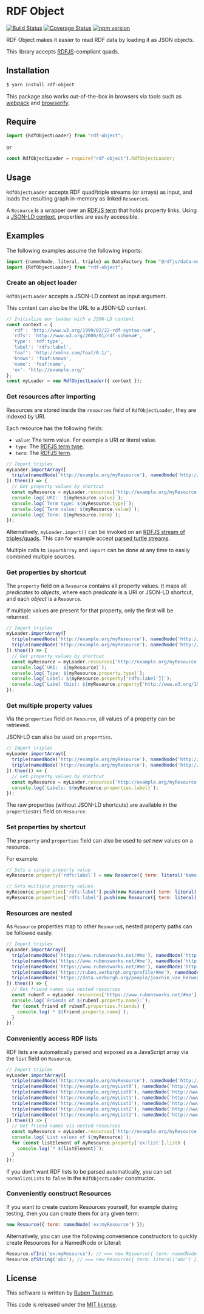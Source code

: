 # RDF Object

[![Build Status](https://travis-ci.org/rubensworks/rdf-object.js.svg?branch=master)](https://travis-ci.org/rubensworks/rdf-object.js)
[![Coverage Status](https://coveralls.io/repos/github/rubensworks/rdf-object.js/badge.svg?branch=master)](https://coveralls.io/github/rubensworks/rdf-object.js?branch=master)
[![npm version](https://badge.fury.io/js/rdf-object.svg)](https://www.npmjs.com/package/rdf-object)

RDF Object makes it easier to read RDF data
by loading it as JSON objects.

This library accepts [RDFJS](http://rdf.js.org/)-compliant quads.

## Installation

```bash
$ yarn install rdf-object
```

This package also works out-of-the-box in browsers via tools such as [webpack](https://webpack.js.org/) and [browserify](http://browserify.org/).

## Require

```javascript
import {RdfObjectLoader} from "rdf-object";
```

_or_

```javascript
const RdfObjectLoader = require("rdf-object").RdfObjectLoader;
```

## Usage

`RdfObjectLoader` accepts RDF quad/triple streams (or arrays) as input,
and loads the resulting graph in-memory as linked `Resource`s.

A `Resource` is a wrapper over an [RDFJS term](http://rdf.js.org/#term-interface) that holds property links.
Using a [JSON-LD context](https://json-ld.org/),
properties are easily accessible.

## Examples

The following examples assume the following imports:

```javascript
import {namedNode, literal, triple} as DataFactory from "@rdfjs/data-model"; // External library
import {RdfObjectLoader} from "rdf-object";
```

### Create an object loader

`RdfObjectLoader` accepts a JSON-LD context as input argument.

This context can also be the URL to a JSON-LD context.

```javascript
// Initialize our loader with a JSON-LD context
const context = {
  'rdf': 'http://www.w3.org/1999/02/22-rdf-syntax-ns#',
  'rdfs': 'http://www.w3.org/2000/01/rdf-schema#',
  'type': 'rdf:type',
  'label': 'rdfs:label',
  'foaf': 'http://xmlns.com/foaf/0.1/',
  'knows': 'foaf:knows',
  'name': 'foaf:name',
  'ex': 'http://example.org/'
};
const myLoader = new RdfObjectLoader({ context });
```

### Get resources after importing

Resources are stored inside the `resources` field of `RdfObjectLoader`,
they are indexed by URI.

Each resource has the following fields:
* `value`: The term value. For example a URI or literal value.
* `type`: The [RDFJS term type](http://rdf.js.org/#term-interface).
* `term`: The [RDFJS term](http://rdf.js.org/#term-interface).

```javascript
// Import triples
myLoader.importArray([
  triple(namedNode('http://example.org/myResource'), namedNode('http://www.w3.org/1999/02/22-rdf-syntax-ns#type'), namedNode('http://example.org/Resource')),
]).then(() => {
  // Get property values by shortcut
  const myResource = myLoader.resources['http://example.org/myResource'];
  console.log(`URI:  ${myResource.value}`);
  console.log(`Term type: ${myResource.type}`);
  console.log(`Term value: ${myResource.value}`);
  console.log(`Term: ${myResource.term}`);
});
```

Alternatively, `myLoader.import()` can be invoked on
an [RDFJS stream of triples/quads](http://rdf.js.org/#stream-interface).
This can for example accept [parsed turtle streams](https://www.npmjs.com/package/n3#from-an-rdf-stream-to-quads).

Multiple calls to `importArray` and `import` can be done at any time
to easily combined multiple sources.

### Get properties by shortcut

The `property` field on a `Resource`
contains all property values.
It maps all _predicates_ to _objects_,
where each _predicate_ is a URI or JSON-LD shortcut,
and each _object_ is a `Resource`.

If multiple values are present for that property,
only the first will be returned.

```javascript
// Import triples
myLoader.importArray([
  triple(namedNode('http://example.org/myResource'), namedNode('http://www.w3.org/1999/02/22-rdf-syntax-ns#type'), namedNode('http://example.org/Resource')),
  triple(namedNode('http://example.org/myResource'), namedNode('http://www.w3.org/2000/01/rdf-schema#label'), literal('My Resource')),
]).then(() => {
  // Get property values by shortcut
  const myResource = myLoader.resources['http://example.org/myResource'];
  console.log(`URI:  ${myResource}`);
  console.log(`Type: ${myResource.property.type}`);
  console.log(`Label: ${myResource.property['rdfs:label']}`);
  console.log(`Label (bis): ${myResource.property['http://www.w3.org/1999/02/22-rdf-syntax-ns#label']}`);
});
```

### Get multiple property values

Via the `properties` field on `Resource`,
all values of a property can be retrieved.

JSON-LD can also be used on `properties`.

```javascript
// Import triples
myLoader.importArray([
  triple(namedNode('http://example.org/myResource'), namedNode('http://www.w3.org/1999/02/22-rdf-syntax-ns#type'), namedNode('http://example.org/Resource')),
  triple(namedNode('http://example.org/myResource'), namedNode('http://www.w3.org/2000/01/rdf-schema#label'), literal('My Resource')),
]).then(() => {
  // Get property values by shortcut
  const myResource = myLoader.resources['http://example.org/myResource'];
  console.log(`Labels: ${myResource.properties.label}`);
});
```

The raw properties (without JSON-LD shortcuts) are
available in the `propertiesUri` field on `Resource`.

### Set properties by shortcut

The `property` and `properties` field can also be used to _set_ new values on a resource.

For example:
```javascript
// Sets a single property value
myResource.property['rdfs:label'] = new Resource({ term: literal('Name') });

// Sets multiple property values
myResource.properties['rdfs:label'].push(new Resource({ term: literal('Name 1') }));
myResource.properties['rdfs:label'].push(new Resource({ term: literal('Name 2') }));
```

### Resources are nested

As `Resource` properties map to other `Resource`s,
nested property paths can be followed easily.

```javascript
// Import triples
myLoader.importArray([
  triple(namedNode('https://www.rubensworks.net/#me'), namedNode('http://xmlns.com/foaf/0.1/knows'), namedNode('https://ruben.verborgh.org/profile/#me')),
  triple(namedNode('https://www.rubensworks.net/#me'), namedNode('http://xmlns.com/foaf/0.1/knows'), namedNode('https://data.verborgh.org/people/joachim_van_herwegen')),
  triple(namedNode('https://www.rubensworks.net/#me'), namedNode('http://xmlns.com/foaf/0.1/name'), literal('Ruben Taelman')),
  triple(namedNode('https://ruben.verborgh.org/profile/#me'), namedNode('http://xmlns.com/foaf/0.1/name'), literal('Ruben Verborgh')),
  triple(namedNode('https://data.verborgh.org/people/joachim_van_herwegen'), namedNode('http://xmlns.com/foaf/0.1/name'), literal('Joachim Van Herwegen')),
]).then(() => {
  // Get friend names via nested resources
  const rubenT = myLoader.resources['https://www.rubensworks.net/#me'];
  console.log(`Friends of ${rubenT.property.name}:`);
  for (const friend of rubenT.properties.friends) {
    console.log(`* ${friend.property.name}`);
  }
});
```

### Conveniently access RDF lists

RDF lists are automatically parsed
and exposed as a JavaScript array via the
`list` field on `Resource`.

```javascript
// Import triples
myLoader.importArray([
  triple(namedNode('http://example.org/myResource'), namedNode('http://example.org/list'), namedNode('http://example.org/myList0')),
  triple(namedNode('http://example.org/myList0'), namedNode('http://www.w3.org/1999/02/22-rdf-syntax-ns#first'), literal('A')),
  triple(namedNode('http://example.org/myList0'), namedNode('http://www.w3.org/1999/02/22-rdf-syntax-ns#rest'), namedNode('http://example.org/myList1')),
  triple(namedNode('http://example.org/myList1'), namedNode('http://www.w3.org/1999/02/22-rdf-syntax-ns#first'), literal('B')),
  triple(namedNode('http://example.org/myList1'), namedNode('http://www.w3.org/1999/02/22-rdf-syntax-ns#rest'), namedNode('http://example.org/myList2')),
  triple(namedNode('http://example.org/myList2'), namedNode('http://www.w3.org/1999/02/22-rdf-syntax-ns#first'), literal('C')),
  triple(namedNode('http://example.org/myList2'), namedNode('http://www.w3.org/1999/02/22-rdf-syntax-ns#rest'), namedNode('http://www.w3.org/1999/02/22-rdf-syntax-ns#nil')),
]).then(() => {
  // Get friend names via nested resources
  const myResource = myLoader.resources['http://example.org/myResource'];
  console.log(`List values of ${myResource}`);
  for (const listElement of myResource.property['ex:list'].list) {
    console.log(`* ${listElement}`);
  }
});
```

If you don't want RDF lists to be parsed automatically,
you can set `normalizeLists` to `false` in the `RdfObjectLoader` constructor.

### Conveniently construct Resources

If you want to create custom Resources yourself, for example during testing,
then you can create them for any given term:

```javascript
new Resource({ term: namedNode('ex:myResource') });
```

Alternatively, you can use the following convenience constructors to quickly create Resources for a NamedNode or Literal:
```javascript
Resource.ofIri('ex:myResource'); // === new Resource({ term: namedNode('ex:myResource') })
Resource.ofString('abc'); // === new Resource({ term: literal('abc') })
```

## License
This software is written by [Ruben Taelman](http://rubensworks.net/).

This code is released under the [MIT license](http://opensource.org/licenses/MIT).
